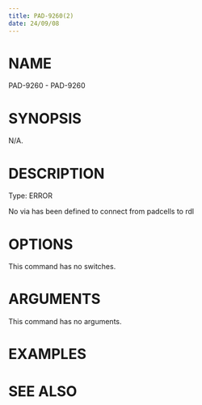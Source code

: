 ```yaml
---
title: PAD-9260(2)
date: 24/09/08
---
```


# NAME

PAD-9260 - PAD-9260

# SYNOPSIS

N/A.

# DESCRIPTION

Type: ERROR

No via has been defined to connect from padcells to rdl

# OPTIONS

This command has no switches.

# ARGUMENTS

This command has no arguments.

# EXAMPLES

# SEE ALSO
